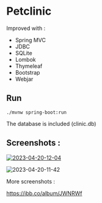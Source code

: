 # Petclinic

Improved with :
* Spring MVC
* JDBC
* SQLite
* Lombok
* Thymeleaf
* Bootstrap
* Webjar

## Run

```
./mvnw spring-boot:run
```
The database is included (clinic.db)


## Screenshots :

<a href="https://imgbb.com/"><img src="https://i.ibb.co/qpMtw65/2023-04-20-12-04.png" alt="2023-04-20-12-04" border="0"></a>

<img src="https://i.ibb.co/FXTgDZv/2023-04-20-11-42.png" alt="2023-04-20-11-42" border="0"></a>

More screenshots :

https://ibb.co/album/JWNRWf
